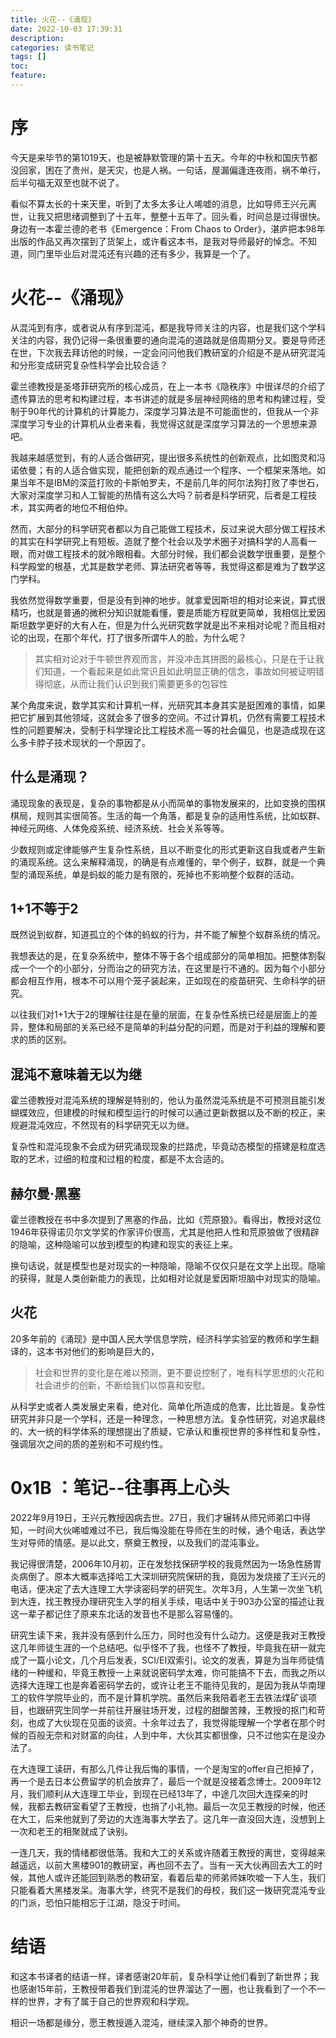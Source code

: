 ```yaml
---
title: 火花--《涌现》
date: 2022-10-03 17:39:31
description: 
categories: 读书笔记
tags: [] 
toc: 
feature: 
---
```


# 序
今天是来毕节的第1019天，也是被静默管理的第十五天。今年的中秋和国庆节都没回家，困在了贵州，是天灾，也是人祸。一句话，屋漏偏逢连夜雨，祸不单行，后半句福无双至也就不说了。

看似不算太长的十来天里，听到了太多太多让人唏嘘的消息，比如导师王兴元离世，让我又把思绪调整到了十五年，整整十五年了。回头看，时间总是过得很快。身边有一本霍兰德的老书《Emergence：From Chaos to Order》，湛庐把本98年出版的作品又再次摆到了货架上，或许看这本书，是我对导师最好的悼念。不知道，同门里毕业后对混沌还有兴趣的还有多少，我算是一个了。

<!-- more -->

# 火花--《涌现》

从混沌到有序，或者说从有序到混沌，都是我导师关注的内容，也是我们这个学科关注的内容，我仍记得一条很重要的通向混沌的道路就是倍周期分叉。要是导师还在世，下次我去拜访他的时候，一定会问问他我们教研室的介绍是不是从研究混沌和分形变成研究复杂性科学会比较合适？

霍兰德教授是圣塔菲研究所的核心成员，在上一本书《隐秩序》中很详尽的介绍了遗传算法的思考和构建过程，本书讲述的就是多层神经网络的思考和构建过程，受制于90年代的计算机的计算能力，深度学习算法是不可能面世的，但我从一个非深度学习专业的计算机从业者来看，我觉得这就是深度学习算法的一个思想来源吧。

我越来越感觉到，有的人适合做研究，提出很多系统性的创新观点，比如图灵和冯诺依曼；有的人适合做实现，能把创新的观点通过一个程序、一个框架来落地。如果当年不是IBM的深蓝打败的卡斯帕罗夫，不是前几年的阿尔法狗打败了李世石，大家对深度学习和人工智能的热情有这么大吗？前者是科学研究，后者是工程技术，其实两者的地位不相伯仲。

然而，大部分的科学研究者都以为自己能做工程技术，反过来说大部分做工程技术的其实在科学研究上有短板。造就了整个社会以及学术圈子对搞科学的人高看一眼，而对做工程技术的就冷眼相看。大部分时候，我们都会说数学很重要，是整个科学殿堂的根基，尤其是数学老师、算法研究者等等，我觉得这都是难为了数学这门学科。

我依然觉得数学重要，但是没有到神的地步。就拿爱因斯坦的相对论来说，算式很精巧，也就是普通的微积分知识就能看懂，要是质能方程就更简单，我相信比爱因斯坦数学更好的大有人在，但是为什么光研究数学就是出不来相对论呢？而且相对论的出现，在那个年代，打了很多所谓牛人的脸，为什么呢？

> 其实相对论对于牛顿世界观而言，并没冲击其拼图的最核心，只是在于让我们知道，一个看起来是如此常识且如此明显正确的信念，事故如何被证明错得彻底，从而让我们认识到我们需要更多的包容性

某个角度来说，数学其实和计算机一样，光研究其本身其实是挺困难的事情，如果把它扩展到其他领域，这就会多了很多的空间。不过计算机，仍然有需要工程技术性的问题要解决，受制于科学理论比工程技术高一等的社会偏见，也是造成现在这么多卡脖子技术现状的一个原因了。

## 什么是涌现？

涌现现象的表现是，复杂的事物都是从小而简单的事物发展来的，比如变换的围棋棋局，规则其实很简答。生活的每一个角落，都是复杂的适用性系统，比如蚁群、神经元网络、人体免疫系统、经济系统、社会关系等等。

少数规则或定律能够产生复杂性系统，且以不断变化的形式更新这自我或者产生新的涌现系统。这么来解释涌现，的确是有点难懂的，举个例子，蚁群，就是一个典型的涌现系统，单是蚂蚁的能力是有限的，死掉也不影响整个蚁群的活动。

## 1+1不等于2

既然说到蚁群，知道孤立的个体的蚂蚁的行为，并不能了解整个蚁群系统的情况。

我想表达的是，在复杂系统中，整体不等于各个组成部分的简单相加。把整体割裂成一个一个的小部分，分而治之的研究方法，在这里是行不通的。因为每个小部分都会相互作用，根本不可以用个笼子装起来，正如现在的疫苗研究、生命科学的研究。

以往我们对1+1大于2的理解往往是在量的层面，在复杂性系统已经是层面上的差异，整体和局部的关系已经不是简单的利益分配的问题，而是对于利益的理解和要求的质的区别。

## 混沌不意味着无以为继

霍兰德教授对混沌系统的理解是特别的，他认为虽然混沌系统是不可预测且能引发蝴蝶效应，但建模的时候和模型运行的时候可以通过更新数据以及不断的校正，来规避混沌效应，不然现有的科学研究无以为继。

复杂性和混沌现象不会成为研究涌现现象的拦路虎，毕竟动态模型的搭建是粒度选取的艺术，过细的粒度和过粗的粒度，都是不太合适的。

## 赫尔曼·黑塞

霍兰德教授在书中多次提到了黑塞的作品，比如《荒原狼》。看得出，教授对这位1946年获得诺贝尔文学奖的作家评价很高，尤其是他把人性和荒原狼做了很精辟的隐喻，这种隐喻可以放到模型的构建和现实的表征上来。

换句话说，就是模型也是对现实的一种隐喻，隐喻不仅仅只是在文学上出现。隐喻的获得，就是人类创新能力的表现，比如相对论就是爱因斯坦脑中对现实的隐喻。

## 火花

20多年前的《涌现》是中国人民大学信息学院，经济科学实验室的教师和学生翻译的，这本书对他们的影响是巨大的，

> 社会和世界的变化是在难以预测，更不要说控制了，唯有科学思想的火花和社会进步的创新，不断给我们以惊喜和安慰。

从科学史或者人类发展史来看，绝对化、简单化所造成的危害，比比皆是。复杂性研究并非只是一个学科，还是一种理念，一种思想方法。复杂性研究，对追求最终的、大一统的科学体系的理想提出了质疑，它承认和重视世界的多样性和复杂性，强调层次之间的质的差别和不可规约性。

# 0x1B ：笔记--往事再上心头

2022年9月19日，王兴元教授因病去世。27日，我们才辗转从师兄师弟口中得知，一时间大伙唏嘘难过不已，我后悔没能在导师在生的时候，通个电话，表达学生对导师的情感。是以此文，祭奠王教授，以及我们的混沌事业。

我记得很清楚，2006年10月初，正在发愁找保研学校的我竟然因为一场急性肠胃炎病倒了。原本大概率选择哈工大深圳研究院保研的我，竟因为发烧接了王兴元的电话，便决定了去大连理工大学读密码学的研究生。次年3月，人生第一次坐飞机到大连，找王教授办理研究生入学的相关手续，电话中关于903办公室的描述让我这一辈子都记住了原来东北话的发音也不是那么容易懂的。

研究生读下来，我并没有感到什么压力，同时也没有什么动力。这便是我对王教授这几年师徒生涯的一个总结吧。似乎怪不了我，也怪不了教授，毕竟我在研一就完成了一篇小论文，几个月后发表，SCI/EI双索引。论文的发表，算是为当年师徒情绪的一种缓和，毕竟王教授一上来就说密码学太难，你可能搞不下去，而我之所以选择大连理工也是奔着密码学去的，或许让老王不能待见我的，是因为我从华南理工的软件学院毕业的，而不是计算机学院。虽然后来我陪着老王去铁法煤矿谈项目，也跟研究生同学一并前往开展驻场开发，过程的甜酸苦辣，王教授的抠门和苛刻，也成了大伙现在见面的谈资。十余年过去了，我觉得能理解一个学者在那个时候的百般无奈和对财富的向往，人到中年，大伙其实都很像，只不过他实在是没办法了。

在大连理工读研，有那么几件让我后悔的事情，一个是淘宝的offer自己拒掉了，再一个是去日本公费留学的机会放弃了，最后一个就是没接着念博士。2009年12月，我们顺利从大连理工毕业，到现在已经13年了，中途几次回大连探亲的时候，我都去教研室看望了王教授，也捎了小礼物。最后一次见王教授的时候，他还在大工，后来他就到了旁边的大连海事大学去了。这几年一直没回大连，没想到上一次和老王的相聚就成了诀别。

一连几天，我的情绪都很低落。我和大工的关系或许随着王教授的离世，变得越来越遥远，以前大黑楼901的教研室，再也回不去了。当有一天大伙再回去大工的时候，其他人或许还能回到熟悉的教研室，看着后辈的师弟师妹吹嘘一下人生，我们只能看着大黑楼发呆。海事大学，终究不是我们的母校，我们这一拨研究混沌专业的门派，恐怕只能相忘于江湖，隐没于时间。

# 结语

和这本书译者的结语一样，译者感谢20年前，复杂科学让他们看到了新世界；我也感谢15年前，王教授带着我们到混沌的世界溜达了一圈，也让我看到了一个不一样的世界，才有了属于自己的世界观和科学观。

相识一场都是缘分，愿王教授遁入混沌，继续深入那个神奇的世界。